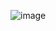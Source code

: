 
![image](https://user-images.githubusercontent.com/63245314/235672395-45d6d93b-5d2c-41ea-ace2-c18baed20e6a.png)
